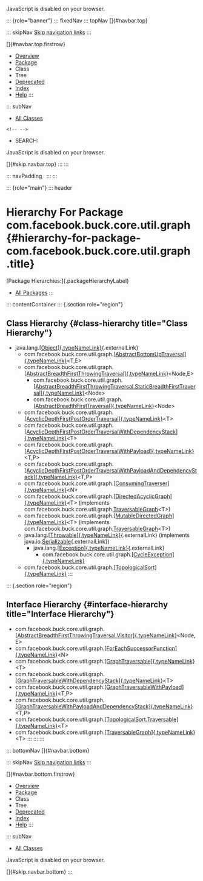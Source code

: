 <div>

JavaScript is disabled on your browser.

</div>

::: {role="banner"}
::: fixedNav
::: topNav
[]{#navbar.top}

::: skipNav
[Skip navigation links](#skip.navbar.top "Skip navigation links")
:::

[]{#navbar.top.firstrow}

-   [Overview](../../../../../../index.html)
-   [Package](package-summary.html)
-   Class
-   Tree
-   [Deprecated](../../../../../../deprecated-list.html)
-   [Index](../../../../../../index-all.html)
-   [Help](../../../../../../help-doc.html)
:::

::: subNav
-   [All Classes](../../../../../../allclasses.html)

```{=html}
<!-- -->
```
-   SEARCH:

<div>

<div>

JavaScript is disabled on your browser.

</div>

</div>

[]{#skip.navbar.top}
:::
:::

::: navPadding
 
:::
:::

::: {role="main"}
::: header
# Hierarchy For Package com.facebook.buck.core.util.graph {#hierarchy-for-package-com.facebook.buck.core.util.graph .title}

[Package Hierarchies:]{.packageHierarchyLabel}

-   [All Packages](../../../../../../overview-tree.html)
:::

::: contentContainer
::: {.section role="region"}
## Class Hierarchy {#class-hierarchy title="Class Hierarchy"}

-   java.lang.[[Object]{.typeNameLink}](http://docs.oracle.com/javase/7/docs/api/java/lang/Object.html?is-external=true "class or interface in java.lang"){.externalLink}
    -   com.facebook.buck.core.util.graph.[[AbstractBottomUpTraversal]{.typeNameLink}](AbstractBottomUpTraversal.html "class in com.facebook.buck.core.util.graph")\<T,​E\>
    -   com.facebook.buck.core.util.graph.[[AbstractBreadthFirstThrowingTraversal]{.typeNameLink}](AbstractBreadthFirstThrowingTraversal.html "class in com.facebook.buck.core.util.graph")\<Node,​E\>
        -   com.facebook.buck.core.util.graph.[[AbstractBreadthFirstThrowingTraversal.StaticBreadthFirstTraversal]{.typeNameLink}](AbstractBreadthFirstThrowingTraversal.StaticBreadthFirstTraversal.html "class in com.facebook.buck.core.util.graph")\<Node\>
        -   com.facebook.buck.core.util.graph.[[AbstractBreadthFirstTraversal]{.typeNameLink}](AbstractBreadthFirstTraversal.html "class in com.facebook.buck.core.util.graph")\<Node\>
    -   com.facebook.buck.core.util.graph.[[AcyclicDepthFirstPostOrderTraversal]{.typeNameLink}](AcyclicDepthFirstPostOrderTraversal.html "class in com.facebook.buck.core.util.graph")\<T\>
    -   com.facebook.buck.core.util.graph.[[AcyclicDepthFirstPostOrderTraversalWithDependencyStack]{.typeNameLink}](AcyclicDepthFirstPostOrderTraversalWithDependencyStack.html "class in com.facebook.buck.core.util.graph")\<T\>
    -   com.facebook.buck.core.util.graph.[[AcyclicDepthFirstPostOrderTraversalWithPayload]{.typeNameLink}](AcyclicDepthFirstPostOrderTraversalWithPayload.html "class in com.facebook.buck.core.util.graph")\<T,​P\>
    -   com.facebook.buck.core.util.graph.[[AcyclicDepthFirstPostOrderTraversalWithPayloadAndDependencyStack]{.typeNameLink}](AcyclicDepthFirstPostOrderTraversalWithPayloadAndDependencyStack.html "class in com.facebook.buck.core.util.graph")\<T,​P\>
    -   com.facebook.buck.core.util.graph.[[ConsumingTraverser]{.typeNameLink}](ConsumingTraverser.html "class in com.facebook.buck.core.util.graph")\<N\>
    -   com.facebook.buck.core.util.graph.[[DirectedAcyclicGraph]{.typeNameLink}](DirectedAcyclicGraph.html "class in com.facebook.buck.core.util.graph")\<T\>
        (implements
        com.facebook.buck.core.util.graph.[TraversableGraph](TraversableGraph.html "interface in com.facebook.buck.core.util.graph")\<T\>)
    -   com.facebook.buck.core.util.graph.[[MutableDirectedGraph]{.typeNameLink}](MutableDirectedGraph.html "class in com.facebook.buck.core.util.graph")\<T\>
        (implements
        com.facebook.buck.core.util.graph.[TraversableGraph](TraversableGraph.html "interface in com.facebook.buck.core.util.graph")\<T\>)
    -   java.lang.[[Throwable]{.typeNameLink}](http://docs.oracle.com/javase/7/docs/api/java/lang/Throwable.html?is-external=true "class or interface in java.lang"){.externalLink}
        (implements
        java.io.[Serializable](http://docs.oracle.com/javase/7/docs/api/java/io/Serializable.html?is-external=true "class or interface in java.io"){.externalLink})
        -   java.lang.[[Exception]{.typeNameLink}](http://docs.oracle.com/javase/7/docs/api/java/lang/Exception.html?is-external=true "class or interface in java.lang"){.externalLink}
            -   com.facebook.buck.core.util.graph.[[CycleException]{.typeNameLink}](CycleException.html "class in com.facebook.buck.core.util.graph")
    -   com.facebook.buck.core.util.graph.[[TopologicalSort]{.typeNameLink}](TopologicalSort.html "class in com.facebook.buck.core.util.graph")
:::

::: {.section role="region"}
## Interface Hierarchy {#interface-hierarchy title="Interface Hierarchy"}

-   com.facebook.buck.core.util.graph.[[AbstractBreadthFirstThrowingTraversal.Visitor]{.typeNameLink}](AbstractBreadthFirstThrowingTraversal.Visitor.html "interface in com.facebook.buck.core.util.graph")\<Node,​E\>
-   com.facebook.buck.core.util.graph.[[ForEachSuccessorFunction]{.typeNameLink}](ForEachSuccessorFunction.html "interface in com.facebook.buck.core.util.graph")\<N\>
-   com.facebook.buck.core.util.graph.[[GraphTraversable]{.typeNameLink}](GraphTraversable.html "interface in com.facebook.buck.core.util.graph")\<T\>
-   com.facebook.buck.core.util.graph.[[GraphTraversableWithDependencyStack]{.typeNameLink}](GraphTraversableWithDependencyStack.html "interface in com.facebook.buck.core.util.graph")\<T\>
-   com.facebook.buck.core.util.graph.[[GraphTraversableWithPayload]{.typeNameLink}](GraphTraversableWithPayload.html "interface in com.facebook.buck.core.util.graph")\<T,​P\>
-   com.facebook.buck.core.util.graph.[[GraphTraversableWithPayloadAndDependencyStack]{.typeNameLink}](GraphTraversableWithPayloadAndDependencyStack.html "interface in com.facebook.buck.core.util.graph")\<T,​P\>
-   com.facebook.buck.core.util.graph.[[TopologicalSort.Traversable]{.typeNameLink}](TopologicalSort.Traversable.html "interface in com.facebook.buck.core.util.graph")\<T\>
-   com.facebook.buck.core.util.graph.[[TraversableGraph]{.typeNameLink}](TraversableGraph.html "interface in com.facebook.buck.core.util.graph")\<T\>
:::
:::
:::

::: bottomNav
[]{#navbar.bottom}

::: skipNav
[Skip navigation links](#skip.navbar.bottom "Skip navigation links")
:::

[]{#navbar.bottom.firstrow}

-   [Overview](../../../../../../index.html)
-   [Package](package-summary.html)
-   Class
-   Tree
-   [Deprecated](../../../../../../deprecated-list.html)
-   [Index](../../../../../../index-all.html)
-   [Help](../../../../../../help-doc.html)
:::

::: subNav
-   [All Classes](../../../../../../allclasses.html)

<div>

<div>

JavaScript is disabled on your browser.

</div>

</div>

[]{#skip.navbar.bottom}
:::
